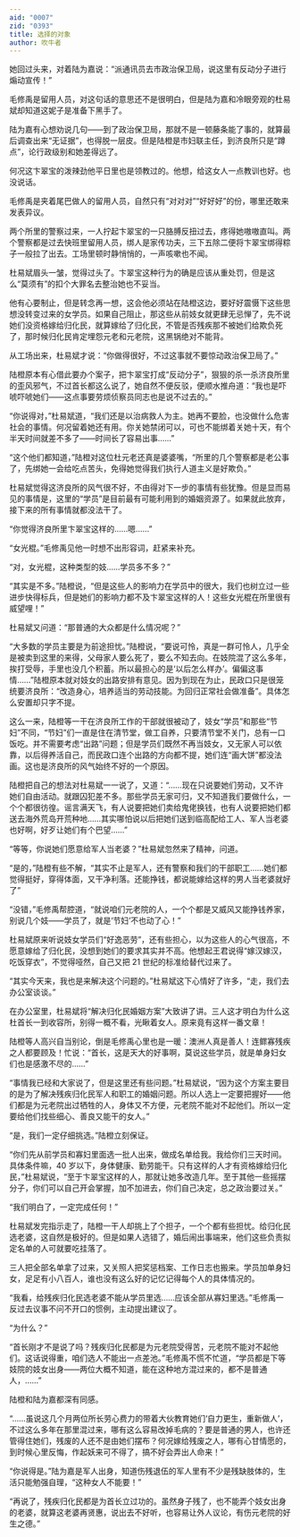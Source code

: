 ```yaml
---
aid: "0007"
zid: "0393"
title: 选择的对象
author: 吹牛者
---
```


她回过头来，对着陆为嘉说：“派通讯员去市政治保卫局，说这里有反动分子进行煽动宣传！”

毛修禹是留用人员，对这句话的意思还不是很明白，但是陆为嘉和冷眼旁观的杜易斌却知道这妮子是准备下黑手了。

陆为嘉有心想劝说几句――到了政治保卫局，那就不是一顿藤条能了事的，就算最后调查出来“无证据”，也得脱一层皮。但是陆橙是市妇联主任，到济良所只是“蹲点”，论行政级别和她差得远了。

何况这卞翠宝的泼辣劲他平日里也是领教过的。他想，给这女人一点教训也好。也没说话。

毛修禹是夹着尾巴做人的留用人员，自然只有“对对对”“好好好”的份，哪里还敢来发表异议。

两个所里的警察过来，一人拧起卞翠宝的一只胳膊反扭过去，疼得她嗷嗷直叫。两个警察都是过去快班里留用人员，绑人是家传功夫，三下五除二便将卞翠宝绑得粽子一般拉了出去。工场里顿时静悄悄的，一声咳嗽也不闻。

杜易斌眉头一皱，觉得过头了。卞翠宝这种行为的确是应该从重处罚，但是这么“莫须有”的扣个大罪名去整治她也不妥当。

他有心要制止，但是转念再一想，这会他必须站在陆橙这边，要好好震慑下这些思想没转变过来的女学员。如果自己阻止，那这些从前妓女就更肆无忌惮了，先不说她们没资格嫁给归化民，就算嫁给了归化民，不管是否残疾那不被她们给欺负死了，那时候归化民肯定埋怨元老和元老院，这黑锅绝对不能背。

从工场出来，杜易斌才说：“你做得很好，不过这事就不要惊动政治保卫局了。”

陆橙原本有心借此要办个案子，把卞翠宝打成“反动分子”，狠狠的杀一杀济良所里的歪风邪气，不过首长都这么说了，她自然不便反驳，便顺水推舟道：“我也是吓唬吓唬她们――这点事要劳烦侦察员同志也是说不过去的。”

“你说得对，”杜易斌道，“我们还是以治病救人为主。她再不要脸，也没做什么危害社会的事情。何况留着她还有用。你关她禁闭可以，可也不能绑着关她十天，有个半天时间就差不多了――时间长了容易出事……”

“这个他们都知道，”陆橙对这位杜元老还真是婆婆嘴，“所里的几个警察都是老公事了，先绑她一会给吃点苦头，免得她觉得我们执行人道主义是好欺负。”

杜易斌觉得这济良所的风气很不好，不由得对下一步的事情有些犹豫。但是显而易见的事情是，这里的“学员”是目前最有可能利用到的婚姻资源了。如果就此放弃，接下来的所有事情就都没法干了。

“你觉得济良所里卞翠宝这样的……嗯……”

“女光棍。”毛修禹见他一时想不出形容词，赶紧来补充。

“对，女光棍，这种类型的妓……学员多不多？”

“其实是不多。”陆橙说，“但是这些人的影响力在学员中的很大，我们也树立过一些进步快得标兵，但是她们的影响力都不及卞翠宝这样的人！这些女光棍在所里很有威望哩！”

杜易斌又问道：“那普通的大众都是什么情况呢？”

“大多数的学员主要是为前途担忧。”陆橙说，“要说可怜，真是一群可怜人，几乎全是被卖到这里的来得，父母家人要么死了，要么不知去向。在妓院混了这么多年，挨打受辱，手里也没几个积蓄。所以最担心的是‘以后怎么样办’。偏偏这事情……”陆橙原本就对妓女的出路安排有意见。因为到现在为止，民政口只是很笼统要济良所：“改造身心，培养适当的劳动技能。为回归正常社会做准备”。具体怎么安置却只字不提。

这么一来，陆橙等一干在济良所工作的干部就很被动了，妓女“学员”和那些“节妇”不同，“节妇”们一直是住在清节堂，做工自养，只要清节堂不关门，总有一口饭吃。并不需要考虑“出路”问题；但是学员们既然不再当妓女，又无家人可以依靠，以后得养活自己，而民政口连个出路的方向都不提，她们连“画大饼”都没法画。这也是济良所的风气始终不好的一个原因。

陆橙把自己的想法对杜易斌一一说了，又道：“……现在只说要她们劳动，又不许她们自由活动。就跟囚犯差不多。那些学员无家可归，又不知道我们要做什么，一个个都很彷徨。谣言满天飞，有人说要把她们卖给鬼佬换钱，也有人说要把她们都送去海外荒岛开荒种地……其实哪怕说以后把她们送到临高配给工人、军人当老婆也好啊，好歹让她们有个巴望……”

“等等，你说她们愿意给军人当老婆？”杜易斌忽然来了精神，问道。

“是的，”陆橙有些不解，“其实不止是军人，还有警察和我们的干部职工……她们都觉得挺好，穿得体面，又干净利落。还能挣钱，都说能嫁给这样的男人当老婆就好了”

“没错，”毛修禹帮腔道，“就说咱们元老院的人，一个个都是又威风又能挣钱养家，别说几个妓――学员了，就是‘节妇’不也动了心！”

杜易斌原来听说妓女学员们“好逸恶劳”，还有些担心，以为这些人的心气很高，不愿意嫁给了归化民，没想到她们的要求其实并不高。他想起王君说得“嫁汉嫁汉，吃饭穿衣”，不觉得哑然，自己又把 21 世纪的标准给替代过来了。

“其实今天来，我也是来解决这个问题的。”杜易斌这下心情好了许多，“走，我们去办公室谈谈。”

在办公室里，杜易斌将“解决归化民婚姻方案”大致讲了讲。三人这才明白为什么这杜首长一到收容所，别得一概不看，光瞅着女人。原来竟有这样一番文章！

陆橙等人高兴自当别论，倒是毛修禹心里也是一暖：澳洲人真是善人！连鳏寡残疾之人都要顾及！忙说：“首长，这是天大的好事啊，莫说这些学员，就是单身妇女们也是感激不尽的……”

“事情我已经和大家说了，但是这里还有些问题。”杜易斌说，“因为这个方案主要目的是为了解决残疾归化民军人和职工的婚姻问题。所以人选上一定要把握好――他们都是为元老院出过牺牲的人，身体又不方便，元老院不能对不起他们。所以一定要给他们找些细心、善良又能干的女人。”

“是，我们一定仔细挑选。”陆橙立刻保证。

“你们先从前学员和寡妇里面选一批人出来，做成名单给我。我给你们三天时间。具体条件嘛，40 岁以下，身体健康、勤劳能干。只有这样的人才有资格嫁给归化民，”杜易斌说，“至于卞翠宝这样的人，那就让她多改造几年。至于其他一些摇摆分子，你们可以自己开会掌握，加不加进去，你们自己决定，总之政治要过关。”

“我们明白了，一定完成任何！”

杜易斌发完指示走了，陆橙一干人却挑上了个担子，一个个都有些担忧。给归化民选老婆，这自然是极好的。但是如果人选错了，婚后闹出事端来，他们这些负责拟定名单的人可就要吃挂落了。

三人把全部名单拿了过来，又关照人把奖惩档案、工作日志也搬来。学员加单身妇女，足足有小八百人，谁也没有这么好的记忆记得每个人的具体情况的。

“我看，给残疾归化民选老婆不能从学员里选……应该全部从寡妇里选。”毛修禹一反过去议事不问不开口的惯例，主动提出建议了。

“为什么？”

“首长刚才不是说了吗？残疾归化民都是为元老院受得苦，元老院不能对不起他们。这话说得重，咱们选人不能出一点差池。”毛修禹不慌不忙道，“学员都是下等妓院的妓女出身――两位大概不知道，能在这种地方混过来的，都不是普通人，……”

陆橙和陆为嘉都深有同感。

“……虽说这几个月两位所长劳心费力的带着大伙教育她们‘自力更生，重新做人’，不过这么多年在那里混过来，哪有这么容易改掉毛病的？要是普通的男人，也许还管得住她们，残废的人还不是由她们摆布？何况嫁给残废之人，哪有心甘情愿的，到时候心里反悔，作起妖来可不得了，搞不好会弄出人命来！”

“你说得是。”陆为嘉是军人出身，知道伤残退伍的军人里有不少是残缺肢体的，生活只能勉强自理，“这种女人不能要！”

“再说了，残疾归化民都是为首长立过功的。虽然身子残了，也不能弄个妓女出身的老婆，就算这老婆再贤惠，说出去不好听，也容易让外人议论，有伤元老院的好生之德。”
